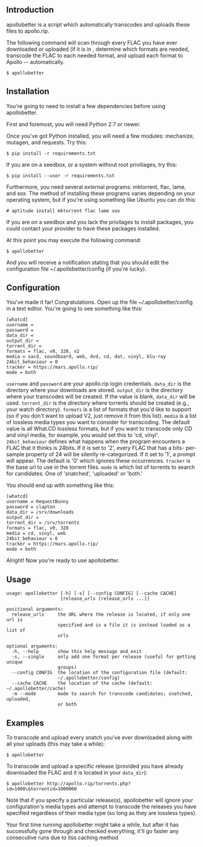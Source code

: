 Introduction
------------

apollobetter is a script which automatically transcodes and uploads these
files to apollo.rip.

The following command will scan through every FLAC you have ever
downloaded or uploaded (if it is in , determine which formats are needed, transcode
the FLAC to each needed format, and upload each format to Apollo -- automatically.

    $ apollobetter

Installation
------------

You're going to need to install a few dependencies before using
apollobetter.

First and foremost, you will need Python 2.7 or newer.

Once you've got Python installed, you will need a few modules: mechanize,
mutagen, and requests. Try this:

    $ pip install -r requirements.txt

	
If you are on a seedbox, or a system without root priviliages, try this:


    $ pip install --user -r requirements.txt


Furthermore, you need several external programs: mktorrent, flac,
lame, and sox. The method of installing these programs varies
depending on your operating system, but if you're using something like
Ubuntu you can do this:

    # aptitude install mktorrent flac lame sox
	

If you are on a seedbox and you lack the privilages to install packages,
you could contact your provider to have these packages installed.

At this point you may execute the following command:

    $ apollobetter

And you will receive a notification stating that you should edit the
configuration file \~/.apollobetter/config (if you're lucky).

Configuration
-------------

You've made it far! Congratulations. Open up the file
\~/.apollobetter/config in a text editor. You're going to see something
like this:

    [whatcd]
    username =
    password = 
    data_dir =
    output_dir =
    torrent_dir =
    formats = flac, v0, 320, v2
    media = sacd, soundboard, web, dvd, cd, dat, vinyl, blu-ray
    24bit_behaviour = 0
    tracker = https://mars.apollo.rip/
    mode = both

`username` and `password` are your apollo.rip login credentials. 
`data_dir` is the directory where your downloads are stored. 
`output_dir` is the directory where your transcodes will be created. If
the value is blank, `data_dir` will be used.
`torrent_dir` is the directory where torrents should be created (e.g.,
your watch directory). `formats` is a list of formats that you'd like to
support (so if you don't want to upload V2, just remove it from this
list).
`media` is a list of lossless media types you want to consider for
transcoding. The default value is all What.CD lossless formats, but if
you want to transcode only CD and vinyl media, for example, you would
set this to 'cd, vinyl'.
`24bit_behaviour` defines what happens when the program encounters a FLAC 
that it thinks is 24bits. If it is set to '2', every FLAC that has a bits-
per-sample property of 24 will be silently re-categorized. If it set to '1',
a prompt will appear. The default is '0' which ignores these occurrences.
`tracker` is the base url to use in the torrent files.
`mode` is which list of torrents to search for candidates. One of 'snatched',
'uploaded' or 'both.'

You should end up with something like this:

    [whatcd]
    username = RequestBunny
    password = clapton
    data_dir = /srv/downloads
    output_dir =
    torrent_dir = /srv/torrents
    formats = flac, v0, 320
    media = cd, vinyl, web
    24bit_behaviour = 0
    tracker = https://mars.apollo.rip/
    mode = both

Alright! Now you're ready to use apollobetter.

Usage
-----

    usage: apollobetter [-h] [-s] [--config CONFIG] [--cache CACHE]
                        [release_urls [release_urls ...]]

    positional arguments:
      release_urls     the URL where the release is located, if only one url is
                       specified and is a file it is instead loaded as a list of
                       urls

    optional arguments:
      -h, --help       show this help message and exit
      -s, --single     only add one format per release (useful for getting unique
                       groups)
      --config CONFIG  the location of the configuration file (default:
                       ~/.apollobetter/config)
      --cache CACHE    the location of the cache (default: ~/.apollobetter/cache)
      -m --mode        mode to search for transcode candidates; snatched, uploaded,
                       or both

Examples
--------

To transcode and upload every snatch you've ever downloaded along with all
your uploads (this may take a while):

    $ apollobetter

To transcode and upload a specific release (provided you have already
downloaded the FLAC and it is located in your `data_dir`):

    $ apollobetter http://apollo.rip/torrents.php?id=1000\&torrentid=1000000

Note that if you specify a particular release(s), apollobetter will
ignore your configuration's media types and attempt to transcode the
releases you have specified regardless of their media type (so long as
they are lossless types).

Your first time running apollobetter might take a while, but after it has
successfully gone through and checked everything, it'll go faster any
consecutive runs due to itss caching method
